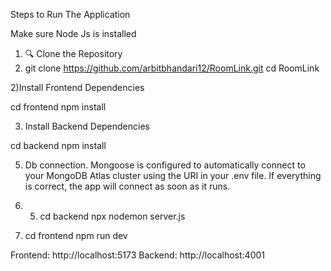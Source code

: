 Steps to Run The Application

Make sure Node Js is installed 

1) 🔍 Clone the Repository
1) git clone https://github.com/arbitbhandari12/RoomLink.git
cd RoomLink


2)Install Frontend Dependencies

 cd frontend
npm install


3) Install Backend Dependencies

 cd backend 
npm install


5) Db connection.
   Mongoose is configured to automatically connect to your MongoDB Atlas cluster using the URI in your .env file. If everything is correct, the app will connect as soon as it runs.

6) 5) cd backend
   npx nodemon server.js

5) cd frontend
   npm run dev


Frontend: http://localhost:5173
Backend:  http://localhost:4001

